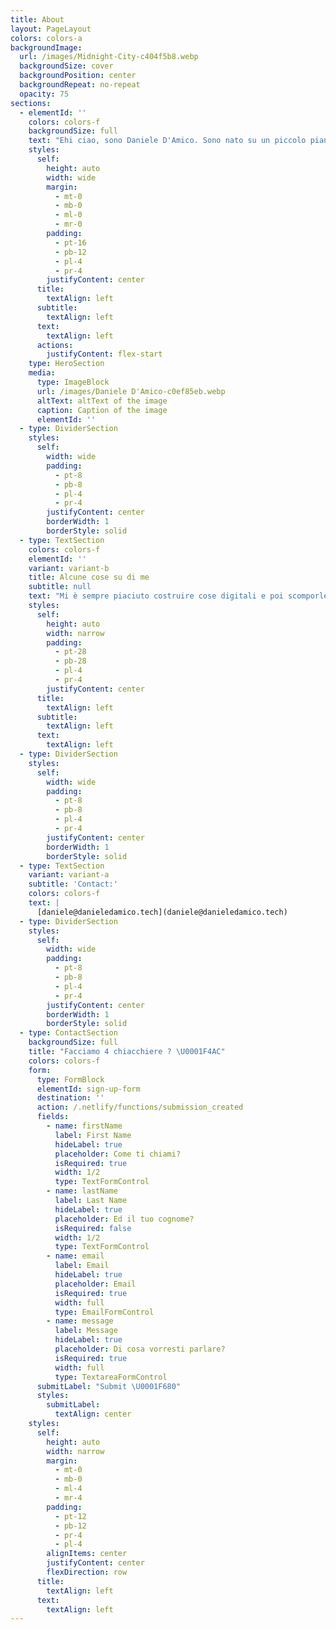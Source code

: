 ```yaml
---
title: About
layout: PageLayout
colors: colors-a
backgroundImage:
  url: /images/Midnight-City-c404f5b8.webp
  backgroundSize: cover
  backgroundPosition: center
  backgroundRepeat: no-repeat
  opacity: 75
sections:
  - elementId: ''
    colors: colors-f
    backgroundSize: full
    text: "Ehi ciao, sono Daniele D'Amico. Sono nato su un piccolo pianeta nel sistema solare ed è lo stesso in cui vivo ancora oggi. Al momento della scrittura di queste parole ho 28 anni, lavoro in una startup e ho sul piatto molti progetti in side hustle. Quando non leggo libri, creo contenuti sul web (in particolare su Linkedin). Questo testo deve essere breve, se vuoi dettagli ulteriori scorri la pagina verso il basso \U0001F447\n"
    styles:
      self:
        height: auto
        width: wide
        margin:
          - mt-0
          - mb-0
          - ml-0
          - mr-0
        padding:
          - pt-16
          - pb-12
          - pl-4
          - pr-4
        justifyContent: center
      title:
        textAlign: left
      subtitle:
        textAlign: left
      text:
        textAlign: left
      actions:
        justifyContent: flex-start
    type: HeroSection
    media:
      type: ImageBlock
      url: /images/Daniele D'Amico-c0ef85eb.webp
      altText: altText of the image
      caption: Caption of the image
      elementId: ''
  - type: DividerSection
    styles:
      self:
        width: wide
        padding:
          - pt-8
          - pb-8
          - pl-4
          - pr-4
        justifyContent: center
        borderWidth: 1
        borderStyle: solid
  - type: TextSection
    colors: colors-f
    elementId: ''
    variant: variant-b
    title: Alcune cose su di me
    subtitle: null
    text: "Mi è sempre piaciuto costruire cose digitali e poi scomporle, analizzarle per comprenderle fino all'elemento più piccolo.\n\nSe c'è un tratto comune nella mia carriera direi che è proprio questo della costruzione e comprensione di cose.\n\nCon il senno di poi, risulta evidente in tutte le mie attività.\n\n1️⃣ Fin da quando a 18 anni ho creato, con alcuni miei amici, il mio primo blog e l'ho fatto crescere fino ad avere un certo seguito.\n\n2️⃣ Poi all'università, prima con la laurea in Scienze della Comunicazione e poi con quella specialistica in Corporate Communication and Media, scomponevo ogni concetto nei suoi elementi essenziali, li comprendevo appieno e poi li riutilizzavo, come lettere di un alfabeto, per formulare ragionamenti.\n\n3️⃣ E nel mondo del lavoro, prima come consulente freelancer di Digital Marketing e poi di UX Design (con focus sulla user research) aiutando alcuni business ad avviare la loro presenza nel mondo digitale e, dopo aver abbandonato il mondo della consulenza, oggi nel ruolo di Product Manager per una startup di Cyber Security che aiuto nel creare i nuovi sviluppi dei suoi prodotti digitali. Esperienza che mi ha portato, negli ultimi mesi, ad affacciarmi al mondo del product management, grazie anche al Master in Product Management di Edgemony.\n\n4️⃣ Infine nel tempo libero che passo in una miriade di attività solo sconnesse in apparenza (il fil rouge è evidente solo a chi sa guardare bene):\n\n\U0001F7E2 usare Notion non solo per prendere appunti ma per creare automazioni e mini-prodotti che mi migliorano la vita;\n\n\U0001F7E0 creare siti web con piattaforme come Netlify e framework come Hugo solo per il gusto di comprenderli;\n\n\U0001F6E1 leggere libri e newsletter a tema product management e startup per poi rilassarmi la sera leggendo qualche romanzo fantasy;\n\n\U0001F3A7 ascoltare podcast;\n\n\U0001F5B1️ utilizzare Figma per creare MVP di nuove idee di business.\n\nSe ti interessa uno di questi argomenti o vuoi scrivermi per altre questioni, mandami un messaggio qui su Linkedin, oppure scrivimi una mail a \U0001F449 dandele93@gmail.com\n\nSe invece vuoi leggere un pò di cose, ti consiglio di leggere i miei post, non dico che ti cambieranno la vita ma magari possono essere interessanti!\n"
    styles:
      self:
        height: auto
        width: narrow
        padding:
          - pt-28
          - pb-28
          - pl-4
          - pr-4
        justifyContent: center
      title:
        textAlign: left
      subtitle:
        textAlign: left
      text:
        textAlign: left
  - type: DividerSection
    styles:
      self:
        width: wide
        padding:
          - pt-8
          - pb-8
          - pl-4
          - pr-4
        justifyContent: center
        borderWidth: 1
        borderStyle: solid
  - type: TextSection
    variant: variant-a
    subtitle: 'Contact:'
    colors: colors-f
    text: |
      [daniele@danieledamico.tech](daniele@danieledamico.tech)
  - type: DividerSection
    styles:
      self:
        width: wide
        padding:
          - pt-8
          - pb-8
          - pl-4
          - pr-4
        justifyContent: center
        borderWidth: 1
        borderStyle: solid
  - type: ContactSection
    backgroundSize: full
    title: "Facciamo 4 chiacchiere ? \U0001F4AC"
    colors: colors-f
    form:
      type: FormBlock
      elementId: sign-up-form
      destination: ''
      action: /.netlify/functions/submission_created
      fields:
        - name: firstName
          label: First Name
          hideLabel: true
          placeholder: Come ti chiami?
          isRequired: true
          width: 1/2
          type: TextFormControl
        - name: lastName
          label: Last Name
          hideLabel: true
          placeholder: Ed il tuo cognome?
          isRequired: false
          width: 1/2
          type: TextFormControl
        - name: email
          label: Email
          hideLabel: true
          placeholder: Email
          isRequired: true
          width: full
          type: EmailFormControl
        - name: message
          label: Message
          hideLabel: true
          placeholder: Di cosa vorresti parlare?
          isRequired: true
          width: full
          type: TextareaFormControl
      submitLabel: "Submit \U0001F680"
      styles:
        submitLabel:
          textAlign: center
    styles:
      self:
        height: auto
        width: narrow
        margin:
          - mt-0
          - mb-0
          - ml-4
          - mr-4
        padding:
          - pt-12
          - pb-12
          - pr-4
          - pl-4
        alignItems: center
        justifyContent: center
        flexDirection: row
      title:
        textAlign: left
      text:
        textAlign: left
---
```

